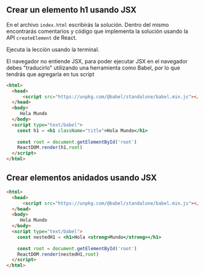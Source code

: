 ## Crear un elemento h1 usando JSX

En el archivo `index.html` escribirás la solución. Dentro del mismo encontrarás comentarios y código que implementa la solución usando la API `createElement` de React.

Ejecuta la lección usando la terminal.

El navegador no entiende JSX, para poder ejecutar JSX en el navegador debes "traducirlo" utilizando una herramienta como Babel, por lo que tendrás que agregarla en tus script



```html
<html>
  <head>
      <script src="https://unpkg.com/@babel/standalone/babel.min.js"></script>
  </head>
  <body>
     Hola Mundo
  </body>
  <script type="text/babel">
    const h1 = <h1 className="title">Hola Mundo</h1>
    
    const root = document.getElementById('root')
    ReactDOM.render(h1,root)
  </script>
</html>
```
  
## Crear elementos anidados usando JSX

```html
<html>
  <head>
      <script src="https://unpkg.com/@babel/standalone/babel.min.js"></script>
  </head>
  <body>
     Hola Mundo
  </body>
  <script type="text/babel">
    const nestedH1 = <h1>Hola <strong>Mundo</strong></h1>
    
    const root = document.getElementById('root')
    ReactDOM.render(nestedH1,root)
  </script>
</html>
```
